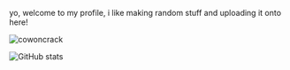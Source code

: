 yo, welcome to my profile, i like making random stuff and uploading it onto here!

![cowoncrack](https://user-images.githubusercontent.com/88512222/225104586-73e3b528-d9a4-4220-882a-3cdaa3fcd0a3.png)

![GitHub stats](https://github-readme-stats.vercel.app/api?username=colebolebole&show_icons=true&theme=transparent)
